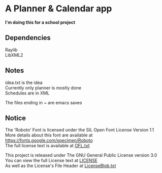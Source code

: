 # A Planner & Calendar app  
__I'm doing this for a school project__

## Dependencies
Raylib  
LibXML2  

## Notes  
idea.txt is the idea  
Currently only planner is mostly done    
Schedules are in XML  

The files ending in ~ are emacs saves  

## Notice  
The 'Roboto' Font is licensed under the SIL Open Font License Version 1.1  
More details about this font are available at https://fonts.google.com/specimen/Roboto  
The full license text is available at [OFL.txt](OFL.txt)  

This project is released under The GNU General Public License version 3.0  
You can view the full License text at [LICENSE](LICENSE)  
As well as the License's File Header at [LicenseBlob.txt](LicenseBlob.txt)

